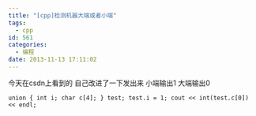 ```yaml
---
title: "[cpp]检测机器大端或者小端"
tags:
  - cpp
id: 561
categories:
  - 编程
date: 2013-11-13 17:11:02
---
```


今天在csdn上看到的 自己改进了一下发出来
小端输出1 大端输出0
<!--more-->
`union
{
        int i;
        char c[4];
} test;
test.i = 1;
cout << int(test.c[0]) << endl;`